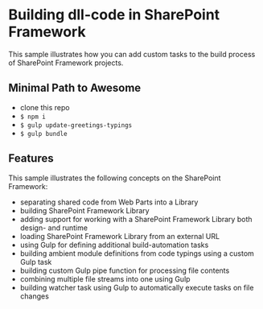 # Building dll-code in SharePoint Framework

This sample illustrates how you can add custom tasks to the build process of SharePoint Framework projects.

## Minimal Path to Awesome

- clone this repo
- `$ npm i`
- `$ gulp update-greetings-typings`
- `$ gulp bundle`

## Features

This sample illustrates the following concepts on the SharePoint Framework:

- separating shared code from Web Parts into a Library
- building SharePoint Framework Library
- adding support for working with a SharePoint Framework Library both design- and runtime
- loading SharePoint Framework Library from an external URL
- using Gulp for defining additional build-automation tasks
- building ambient module definitions from code typings using a custom Gulp task
- building custom Gulp pipe function for processing file contents
- combining multiple file streams into one using Gulp
- building watcher task using Gulp to automatically execute tasks on file changes